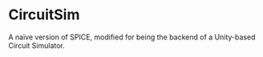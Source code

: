# CircuitSim
A naïve version of SPICE, modified for being the backend of a Unity-based Circuit Simulator.
